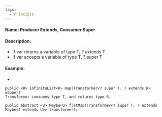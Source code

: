 ```yaml
---
tags:
  - Principle
---
```

#### Name: Producer Extends, Consumer Super

#### Description:
- If var returns a variable of type T, ? extends T
- If var accepts a variable of type T, ? super T


#### Example:
- ```
```
public <R> InfiniteList<R> map(Transformer<? super T, ? extends R> mapper)
Transformer consumes type T, and returns type R.

public abstract <U> Maybe<U> flatMap(Transformer<? super T, ? extends Maybe<? extends U>> transformer);
```
